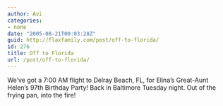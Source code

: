```yaml
---
author: Avi
categories:
- none
date: "2005-08-21T00:03:28Z"
guid: http://flaxfamily.com/post/off-to-florida/
id: 276
title: Off to Florida
url: /post/off-to-florida/
---
```

We&#8217;ve got a 7:00 AM flight to Delray Beach, FL, for Elina&#8217;s Great-Aunt Helen&#8217;s 97th Birthday Party! Back in Baltimore Tuesday night. Out of the frying pan, into the fire!